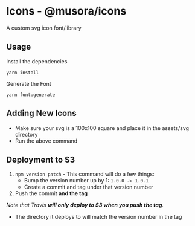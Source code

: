 # Icons - @musora/icons
A custom svg icon font/library

## Usage

Install the dependencies

`yarn install`

Generate the Font

`yarn font:generate`

## Adding New Icons

- Make sure your svg is a 100x100 square and place it in the assets/svg directory
- Run the above command

## Deployment to S3

1. `npm version patch` - This command will do a few things:
    - Bump the version number up by 1: `1.0.0 -> 1.0.1`
    - Create a commit and tag under that version number
2. Push the commit **and the tag**

_Note that Travis **will only deploy to S3 when you push the tag**._
- The directory it deploys to will match the version number in the tag
